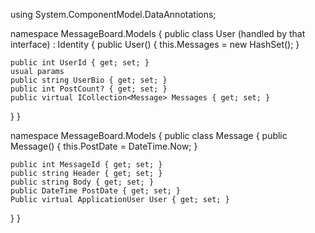 using System.ComponentModel.DataAnnotations;

namespace MessageBoard.Models
{
  public class User (handled by that interface) : Identity
  {
    public User()
    {
      this.Messages = new HashSet<Message>();
    }

    public int UserId { get; set; }
    usual params
    public string UserBio { get; set; }
    public int PostCount? { get; set; }
    public virtual ICollection<Message> Messages { get; set; }
  }
}

namespace MessageBoard.Models
{
  public class Message
  {
    public Message()
    {
      this.PostDate = DateTime.Now;
    }

    public int MessageId { get; set; }
    public string Header { get; set; }
    public string Body { get; set; }
    public DateTime PostDate { get; set; }
    Public virtual ApplicationUser User { get; set; }
  }
}